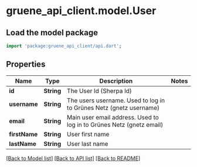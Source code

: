 # gruene_api_client.model.User

## Load the model package
```dart
import 'package:gruene_api_client/api.dart';
```

## Properties
Name | Type | Description | Notes
------------ | ------------- | ------------- | -------------
**id** | **String** | The User Id (Sherpa Id) | 
**username** | **String** | The users username. Used to log in to Grünes Netz (gnetz username) | 
**email** | **String** | Main user email address. Used to log in to Grünes Netz (gnetz email) | 
**firstName** | **String** | User first name | 
**lastName** | **String** | User last name | 

[[Back to Model list]](../README.md#documentation-for-models) [[Back to API list]](../README.md#documentation-for-api-endpoints) [[Back to README]](../README.md)


